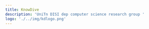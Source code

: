 ```yaml
---
title: KnowDive
description: 'UniTn DISI dep computer science research group '
logo: './../img/kdlogo.png'
---
```

